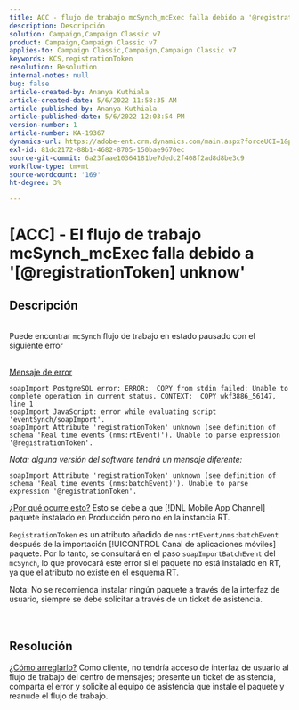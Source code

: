 ```yaml
---
title: ACC - flujo de trabajo mcSynch_mcExec falla debido a '@registrationToken desconocido'
description: Descripción
solution: Campaign,Campaign Classic v7
product: Campaign,Campaign Classic v7
applies-to: Campaign Classic,Campaign,Campaign Classic v7
keywords: KCS,registrationToken
resolution: Resolution
internal-notes: null
bug: false
article-created-by: Ananya Kuthiala
article-created-date: 5/6/2022 11:58:35 AM
article-published-by: Ananya Kuthiala
article-published-date: 5/6/2022 12:03:54 PM
version-number: 1
article-number: KA-19367
dynamics-url: https://adobe-ent.crm.dynamics.com/main.aspx?forceUCI=1&pagetype=entityrecord&etn=knowledgearticle&id=ea48c7d8-33cd-ec11-a7b5-6045bd00d995
exl-id: 81dc2172-88b1-4682-8705-150bae9670ec
source-git-commit: 6a23faae10364181be7dedc2f408f2ad8d8be3c9
workflow-type: tm+mt
source-wordcount: '169'
ht-degree: 3%

---
```


# [ACC] - El flujo de trabajo mcSynch_mcExec falla debido a &#39;[@registrationToken] unknow&#39;

## Descripción

<br>Puede encontrar `mcSynch` flujo de trabajo en estado pausado con el siguiente error<br><br>

<u>Mensaje de error</u>

```
soapImport PostgreSQL error: ERROR:  COPY from stdin failed: Unable to complete operation in current status. CONTEXT:  COPY wkf3886_56147, line 1
soapImport JavaScript: error while evaluating script 'eventSynch/soapImport'.
soapImport Attribute 'registrationToken' unknown (see definition of schema 'Real time events (nms:rtEvent)'). Unable to parse expression '@registrationToken'.
```

*Nota: alguna versión del software tendrá un mensaje diferente:*

```
soapImport Attribute 'registrationToken' unknown (see definition of schema 'Real time events (nms:batchEvent)'). Unable to parse expression '@registrationToken'.
```

<u>¿Por qué ocurre esto?</u>
Esto se debe a que [!DNL Mobile App Channel] paquete instalado en Producción pero no en la instancia RT.

`RegistrationToken` es un atributo añadido de `nms:rtEvent/nms:batchEvent` después de la importación [!UICONTROL Canal de aplicaciones móviles] paquete. Por lo tanto, se consultará en el paso `soapImportBatchEvent` del `mcSynch`, lo que provocará este error si el paquete no está instalado en RT, ya que el atributo no existe en el esquema RT.



Nota: No se recomienda instalar ningún paquete a través de la interfaz de usuario, siempre se debe solicitar a través de un ticket de asistencia.
<br><br> <br>

## Resolución

<u>¿Cómo arreglarlo?</u>
Como cliente, no tendría acceso de interfaz de usuario al flujo de trabajo del centro de mensajes; presente un ticket de asistencia, comparta el error y solicite al equipo de asistencia que instale el paquete y reanude el flujo de trabajo.
